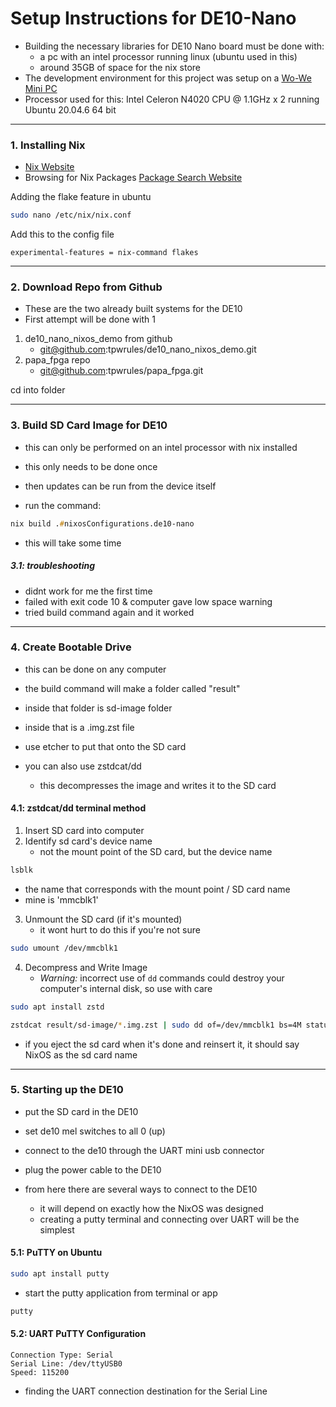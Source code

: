 # Setup Instructions for DE10-Nano
- Building the necessary libraries for DE10 Nano board must be done with:
  - a pc with an intel processor running linux (ubuntu used in this)
  - around 35GB of space for the nix store
- The development environment for this project was setup on a [Wo-We Mini PC](https://www.amazon.com/dp/B0CLD8JRWK?psc=1&ref=ppx_yo2ov_dt_b_product_details)
- Processor used for this: Intel Celeron N4020 CPU @ 1.1GHz x 2 running Ubuntu 20.04.6 64 bit

---

### 1. Installing Nix 
   - [Nix Website](https://nixos.org/download/#nixos-iso)
   - Browsing for Nix Packages [Package Search Website](https://search.nixos.org/packages?ref=itsfoss.com)

Adding the flake feature in ubuntu
```zsh
sudo nano /etc/nix/nix.conf
```
Add this to the config file
~~~
experimental-features = nix-command flakes
~~~

---

### 2. Download Repo from Github
- These are the two already built systems for the DE10
- First attempt will be done with 1

1. de10_nano_nixos_demo from github
   - git@github.com:tpwrules/de10_nano_nixos_demo.git
2. papa_fpga repo
   - git@github.com:tpwrules/papa_fpga.git

cd into folder

---

### 3. Build SD Card Image for DE10
- this can only be performed on an intel processor with nix installed
- this only needs to be done once
- then updates can be run from the device itself

- run the command:
```zsh
nix build .#nixosConfigurations.de10-nano
```

- this will take some time

##### 3.1: troubleshooting
   - didnt work for me the first time
   - failed with exit code 10 & computer gave low space warning
   - tried build command again and it worked

---

### 4. Create Bootable Drive
- this can be done on any computer

- the build command will make a folder called "result"

- inside that folder is sd-image folder
- inside that is a .img.zst file

- use etcher to put that onto the SD card 
- you can also use zstdcat/dd
   - this decompresses the image and writes it to the SD card

#### 4.1: zstdcat/dd terminal method
1. Insert SD card into computer
2. Identify sd card's device name
   - not the mount point of the SD card, but the device name
```zsh
lsblk 
```
   - the name that corresponds with the mount point / SD card name
   - mine is 'mmcblk1'

3. Unmount the SD card (if it's mounted)
   - it wont hurt to do this if you're not sure
```zsh
sudo umount /dev/mmcblk1
```
4. Decompress and Write Image
   - *Warning:* incorrect use of ```dd``` commands could destroy your computer's internal disk, so use with care
```zsh
sudo apt install zstd
```
```zsh
zstdcat result/sd-image/*.img.zst | sudo dd of=/dev/mmcblk1 bs=4M status=progress conv=fsync
```
- if you eject the sd card when it's done and reinsert it, it should say NixOS as the sd card name

---

### 5. Starting up the DE10
- put the SD card in the DE10
- set de10 mel switches to all 0 (up)
- connect to the de10 through the UART mini usb connector
- plug the power cable to the DE10

- from here there are several ways to connect to the DE10
    - it will depend on exactly how the NixOS was designed
    - creating a putty terminal and connecting over UART will be the simplest
    
#### 5.1: PuTTY on Ubuntu
```zsh
sudo apt install putty
```
- start the putty application from terminal or app
```zsh
putty
```
#### 5.2: UART PuTTY Configuration
~~~
Connection Type: Serial
Serial Line: /dev/ttyUSB0
Speed: 115200
~~~

- finding the UART connection destination for the Serial Line 











